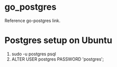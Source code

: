 # go_postgres
Reference go-postgres link.


# Postgres setup on Ubuntu
1. sudo -u postgres psql
2. ALTER USER postgres PASSWORD 'postgres'; 
